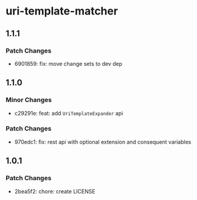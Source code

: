 # uri-template-matcher

## 1.1.1

### Patch Changes

- 6901859: fix: move change sets to dev dep

## 1.1.0

### Minor Changes

- c29291e: feat: add `UriTemplateExpander` api

### Patch Changes

- 970edc1: fix: rest api with optional extension and consequent variables

## 1.0.1

### Patch Changes

- 2bea5f2: chore: create LICENSE
